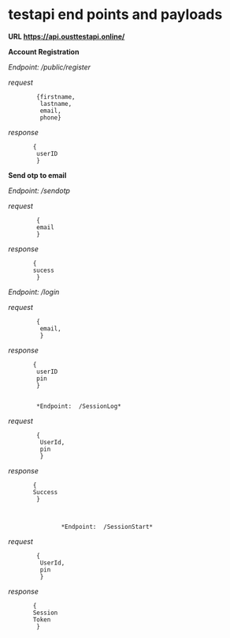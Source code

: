 # testapi end points and payloads

**URL https://api.ousttestapi.online/**

**Account Registration**

*Endpoint:  /public/register*

_request_ 

            {firstname,
             lastname,
             email,
             phone}
_response_

           {
           	userID
            }


**Send otp to email**


*Endpoint:  /sendotp*

_request_ 

            { 
            email             
            }
_response_     

           { 
           sucess
            }


*Endpoint:  /login*

_request_ 

            {
             email,
             }
_response_

           {
           	userID
            pin
            }


            *Endpoint:  /SessionLog*

_request_ 

            {
             UserId,
             pin
             }
_response_

           {
           Success
            }



                   *Endpoint:  /SessionStart*

_request_ 

            {
             UserId,
             pin
             }
_response_

           {
           Session
           Token
            }






